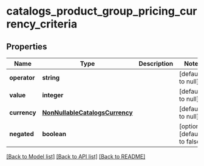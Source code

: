 # catalogs_product_group_pricing_currency_criteria

## Properties
Name | Type | Description | Notes
------------ | ------------- | ------------- | -------------
**operator** | **string** |  | [default to null]
**value** | **integer** |  | [default to null]
**currency** | [**NonNullableCatalogsCurrency**](NonNullableCatalogsCurrency.md) |  | [default to null]
**negated** | **boolean** |  | [optional] [default to false]

[[Back to Model list]](../README.md#documentation-for-models) [[Back to API list]](../README.md#documentation-for-api-endpoints) [[Back to README]](../README.md)


